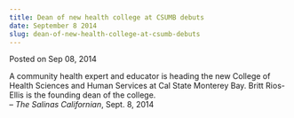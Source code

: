 ```yaml
---
title: Dean of new health college at CSUMB debuts
date: September 8 2014
slug: dean-of-new-health-college-at-csumb-debuts
---
```


 



<span class="date">Posted on Sep 08, 2014    </span>
<p>A community health expert and educator is heading the new
College of Health Sciences and Human Services at Cal State Monterey
Bay. Britt Rios-Ellis is the founding dean of the college.<br>
&#x2013; <em>The Salinas Californian</em>, Sept. 8, 2014</br></p>





```
